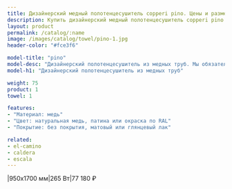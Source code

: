 ```yaml
---
title: Дизайнерский медный полотенцесушитель copperi pino. Цены и размеры.
description: Купить дизайнерский медный полотенцесушитель copperi pino в Москве по цене производителя.
layout: product
permalink: /catalog/:name
image: /images/catalog/towel/pino-1.jpg
header-color: "#fce3f6"

model-title: "pino"
model-desc: "Дизайнерский полотенцесушитель из медных труб. Мы обязательно когда-нибудь придумаем крутое описание для этой модели, но сейчас совсем не до того. Посмотрите пока на картинки, всё и так понятно. А если не понятно, позвоните нам и мы всё расскажем. Или напишите, если не любите звонить."
model-h1: "Дизайнерский полотенцесушитель из медных труб"

weight: 75
product: 1
towel: 1

features:
- "Материал: медь"
- "Цвет: натуральная медь, патина или окраска по RAL"
- "Покрытие: без покрытия, матовый или глянцевый лак"

related:
- el-camino
- caldera
- escala
---
```

|950x1700 мм|265 Вт|77 180 ₽